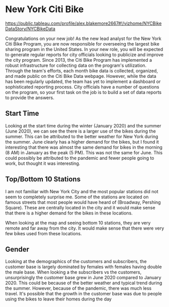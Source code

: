 # New York Citi Bike

https://public.tableau.com/profile/alex.blakemore2667#!/vizhome/NYCBikeDataStory/NYCBikeData


Congratulations on your new job! As the new lead analyst for the New York Citi Bike Program, you are now responsible for overseeing the largest bike sharing program in the United States. In your new role, you will be expected to generate regular reports for city officials looking to publicize and improve the city program.
Since 2013, the Citi Bike Program has implemented a robust infrastructure for collecting data on the program's utilization. Through the team's efforts, each month bike data is collected, organized, and made public on the Citi Bike Data webpage.
However, while the data has been regularly updated, the team has yet to implement a dashboard or sophisticated reporting process. City officials have a number of questions on the program, so your first task on the job is to build a set of data reports to provide the answers.

## Start Time
Looking at the start time during the winter (January 2020) and the summer (June 2020), we can see the there is a larger use of the bikes during the summer. This can be attributed to the better weather for New York during the summer. June clearly has a higher demand for the bikes, but I found it interesting that there was almost the same demand for bikes in the morning (8 AM) in January as the peak (5 PM). This was not the same for June. This could possibly be attributed to the pandemic and fewer people going to work, but thought it was interesting.

## Top/Bottom 10 Stations
I am not familiar with New York City and the most popular stations did not seem to completely surprise me. Some of the stations are located on famous streets that most people would have heard of (Broadway, Pershing Square). These are centrally located in the city and it would make sense that there is a higher demand for the bikes in these locations.

When looking at the map and seeing bottom 10 stations, they are very remote and far away from the city. It would make sense that there were very few bikes used from these locations.

## Gender
Looking at the demographics of the customers and subscribers, the customer base is largely dominated by females with females having double the male base. When looking a the subscribers vs the customers, unsurprisingly the customer base grew in June 2020 compared to January 2020. This could be because of the better weather and typical trend during the summer. However, because of the pandemic, there was much less travel. It's possible that the growth in the customer base was due to people using the bikes to leave their homes during the day 



